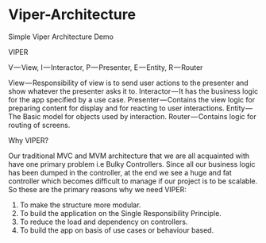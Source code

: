 # Viper-Architecture
Simple Viper Architecture Demo

VIPER

V — View,
I — Interactor,
P — Presenter,
E — Entity,
R — Router

View — Responsibility of view is to send user actions to the presenter and show whatever the presenter asks it to.
Interactor — It has the business logic for the app specified by a use case.
Presenter — Contains the view logic for preparing content for display and for reacting to user interactions.
Entity — The Basic model for objects used by interaction.
Router — Contains logic for routing of screens.

Why VIPER?

Our traditional MVC and MVM architecture that we are all acquainted with have one primary problem i.e Bulky Controllers. Since all our business logic has been dumped in the controller, at the end we see a huge and fat controller which becomes difficult to manage if our project is to be scalable. So these are the primary reasons why we need VIPER:

1. To make the structure more modular.
2. To build the application on the Single Responsibility Principle.
3. To reduce the load and dependency on controllers.
4. To build the app on basis of use cases or behaviour based.
